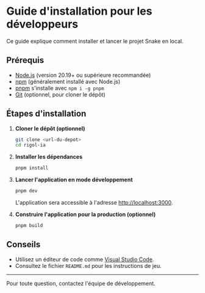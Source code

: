 # Guide d'installation pour les développeurs

Ce guide explique comment installer et lancer le projet Snake en local.

## Prérequis

- [Node.js](https://nodejs.org/) (version 20.19+ ou supérieure recommandée)
- [npm](https://www.npmjs.com/) (généralement installé avec Node.js)
- [pnpm](https://pnpm.io/) s'installe avec `npm i -g pnpm`
- [Git](https://git-scm.com/) (optionnel, pour cloner le dépôt)

## Étapes d'installation

1. **Cloner le dépôt (optionnel)**

   ```bash
   git clone <url-du-depot>
   cd rigol-ia
   ```

2. **Installer les dépendances**

   ```bash
   pnpm install
   ```

3. **Lancer l'application en mode développement**

   ```bash
   pnpm dev
   ```

   L'application sera accessible à l'adresse [http://localhost:3000](http://localhost:3000).

4. **Construire l'application pour la production (optionnel)**
   ```bash
   pnpm build
   ```

## Conseils

- Utilisez un éditeur de code comme [Visual Studio Code](https://code.visualstudio.com/).
- Consultez le fichier `README.md` pour les instructions de jeu.

---

Pour toute question, contactez l'équipe de développement.
